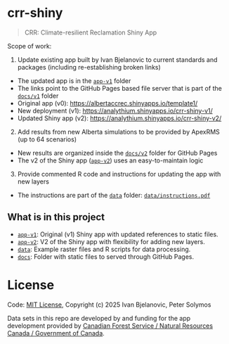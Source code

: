 # crr-shiny
> CRR: Climate-resilient Reclamation Shiny App

Scope of work:

1. Update existing app built by Ivan Bjelanovic to current standards and packages (including re-establishing broken links)
  - The updated app is in the [`app-v1`](./app-v1/) folder
  - The links point to the GitHub Pages based file server that is part of the [`docs/v1`](./docs/v1/) folder
  - Original app (v0): <https://albertaccrec.shinyapps.io/template1/>
  - New deployment (v1): <https://analythium.shinyapps.io/crr-shiny-v1/>
  - Updated Shiny app (v2): <https://analythium.shinyapps.io/crr-shiny-v2/>

2. Add results from new Alberta simulations to be provided by ApexRMS (up to 64 scenarios)
  - New results are organized inside the [`docs/v2`](./docs/v2/) folder for GitHub Pages
  - The v2 of the Shiny app ([`app-v2`](./app-v2/)) uses an easy-to-maintain logic

3. Provide commented R code and instructions for updating the app with new layers
  - The instructions are part of the [`data`](./data/) folder: [`data/instructions.pdf`](./data/instructions.pdf)

## What is in this project

- [`app-v1`](./app-v1/): Original (v1) Shiny app with updated references to static files.
- [`app-v2`](./app-v1/): V2 of the Shiny app with flexibility for adding new layers.
- [`data`](./data/): Example raster files and R scripts for data processing.
- [`docs`](./docs/): Folder with static files to served through GitHub Pages.

# License

Code: [MIT License](./LICENSE), Copyright (c) 2025 Ivan Bjelanovic, Peter Solymos

Data sets in this repo are developed by and funding for the app development provided by
[Canadian Forest Service / Natural Resources Canada / Government of Canada](https://natural-resources.canada.ca/).

